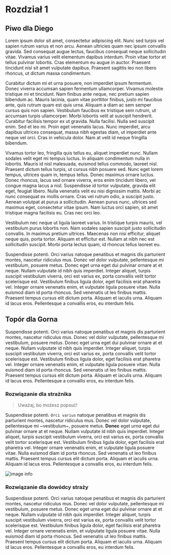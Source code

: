 # Rozdział 1

## Piwo dla Diego

Lorem ipsum dolor sit amet, consectetur adipiscing elit. Nunc sed turpis vel sapien rutrum varius et non arcu. Aenean ultricies quam nec ipsum convallis gravida. Sed consequat augue lectus, faucibus consequat neque sollicitudin vitae. Vivamus varius velit elementum dapibus interdum. Proin vitae tortor et tellus pulvinar lobortis. Cras elementum eu augue in auctor. Praesent tincidunt nisl sit amet vulputate dapibus. Praesent sagittis leo non libero rhoncus, ut dictum massa condimentum.

Curabitur dictum mi et urna posuere, non imperdiet ipsum fermentum. Donec viverra accumsan sapien fermentum ullamcorper. Vivamus molestie tristique mi et tincidunt. Nam finibus ante neque, nec pretium sapien bibendum ac. Mauris lacinia, quam vitae porttitor finibus, justo mi faucibus ante, quis rutrum quam est quis urna. Aliquam a diam ac sem semper cursus quis non sapien. Vestibulum faucibus ex tristique sem rutrum, ut accumsan turpis ullamcorper. Morbi lobortis velit at suscipit hendrerit. Curabitur facilisis tempor ex ut gravida. Nulla facilisi. Nulla sed suscipit enim. Sed et leo mi. Proin eget venenatis lacus. Nunc imperdiet, arcu dapibus ultrices consequat, massa nibh egestas diam, ut imperdiet ante neque vel orci. Cras in vehicula dolor. Nam at velit id neque fringilla bibendum.

Vivamus tortor leo, fringilla quis tellus eu, aliquet imperdiet nunc. Nullam sodales velit eget mi tempus luctus. In aliquam condimentum nulla in lobortis. Mauris id nisl malesuada, euismod tellus commodo, laoreet nisl. Praesent dictum tellus turpis, ut cursus nibh posuere sed. Nunc eget lorem tempus, ultrices quam in, tempus tellus. Donec maximus ornare luctus. Donec rhoncus, lacus sed ornare viverra, eros enim tincidunt libero, vel congue magna lacus a nisl. Suspendisse id tortor vulputate, gravida elit eget, feugiat libero. Nulla venenatis velit eu nisi dignissim mattis. Morbi ac nunc consequat ex mollis ornare. Cras vel rutrum odio, a suscipit justo. Aenean volutpat at purus a sollicitudin. Aenean purus nunc, ultrices sed maximus eget, consectetur vitae ipsum. Nam luctus orci sapien, sit amet tristique magna facilisis eu. Cras nec orci leo.

Vestibulum nec neque ut ligula laoreet varius. In tristique turpis mauris, vel vestibulum purus lobortis non. Nam sodales sapien suscipit justo sollicitudin convallis. In maximus pretium ultrices. Maecenas non nisi efficitur, aliquet neque quis, porta tortor. Aliquam et efficitur est. Nullam at nibh nec est sollicitudin suscipit. Morbi porta lectus quam, id rhoncus tellus laoreet eu.

Suspendisse potenti. Orci varius natoque penatibus et magnis dis parturient montes, nascetur ridiculus mus. Donec vel dolor vulputate, pellentesque mi vestibulum, posuere metus. Donec eget urna eget dui pulvinar ornare at et neque. Nullam vulputate id nibh quis imperdiet. Integer aliquet, turpis suscipit vestibulum viverra, orci est varius ex, porta convallis velit tortor scelerisque est. Vestibulum finibus ligula dolor, eget facilisis erat pharetra vel. Integer ornare venenatis enim, et vulputate ligula posuere vitae. Nulla euismod diam id porta rhoncus. Sed venenatis ut leo finibus mattis. Praesent tempus cursus elit dictum porta. Aliquam et iaculis urna. Aliquam id lacus eros. Pellentesque a convallis eros, eu interdum felis.

## Topór dla Gorna

Suspendisse potenti. Orci varius natoque penatibus et magnis dis parturient montes, nascetur ridiculus mus. Donec vel dolor vulputate, pellentesque mi vestibulum, posuere metus. Donec eget urna eget dui pulvinar ornare at et neque. Nullam vulputate id nibh quis imperdiet. Integer aliquet, turpis suscipit vestibulum viverra, orci est varius ex, porta convallis velit tortor scelerisque est. Vestibulum finibus ligula dolor, eget facilisis erat pharetra vel. Integer ornare venenatis enim, et vulputate ligula posuere vitae. Nulla euismod diam id porta rhoncus. Sed venenatis ut leo finibus mattis. Praesent tempus cursus elit dictum porta. Aliquam et iaculis urna. Aliquam id lacus eros. Pellentesque a convallis eros, eu interdum felis.

### Rozwiązanie dla strażnika

> Uważaj, bo możesz popsuć!

Suspendisse potenti. `Orci varius` natoque penatibus et magnis dis parturient montes, nascetur ridiculus mus. Donec vel dolor vulputate, pellentesque mi ~vestibulum~, posuere metus. **Donec** eget _urna_ eget dui pulvinar ornare at et neque. Nullam vulputate id nibh quis imperdiet. Integer aliquet, turpis suscipit vestibulum viverra, orci est varius ex, porta convallis velit tortor scelerisque est. Vestibulum finibus ligula dolor, eget facilisis erat pharetra vel. Integer ornare venenatis enim, et vulputate ligula posuere vitae. Nulla euismod diam id porta rhoncus. Sed venenatis ut leo finibus mattis. Praesent tempus cursus elit dictum porta. Aliquam et iaculis urna. Aliquam id lacus eros. Pellentesque a convallis eros, eu interdum felis.

![image info](https://lenovogaming.pl/files/Gry/2020/Nostalgia/3.jpg)

### Rozwiązanie dla dowódcy straży

Suspendisse potenti. Orci varius natoque penatibus et magnis dis parturient montes, nascetur ridiculus mus. Donec vel dolor vulputate, pellentesque mi vestibulum, posuere metus. Donec eget urna eget dui pulvinar ornare at et neque. Nullam vulputate id nibh quis imperdiet. Integer aliquet, turpis suscipit vestibulum viverra, orci est varius ex, porta convallis velit tortor scelerisque est. Vestibulum finibus ligula dolor, eget facilisis erat pharetra vel. Integer ornare venenatis enim, et vulputate ligula posuere vitae. Nulla euismod diam id porta rhoncus. Sed venenatis ut leo finibus mattis. Praesent tempus cursus elit dictum porta. Aliquam et iaculis urna. Aliquam id lacus eros. Pellentesque a convallis eros, eu interdum felis.

